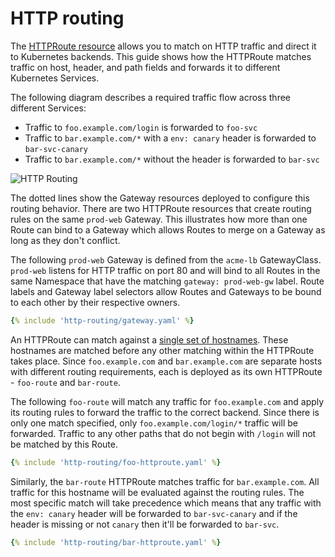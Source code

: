 # HTTP routing

The [HTTPRoute resource](/api-types/httproute.md) allows you to match on HTTP traffic and
direct it to Kubernetes backends. This guide shows how the HTTPRoute matches
traffic on host, header, and path fields and forwards it to different
Kubernetes Services.

The following diagram describes a required traffic flow across three different
Services:

- Traffic to `foo.example.com/login` is forwarded to `foo-svc`
- Traffic to `bar.example.com/*` with a `env: canary` header is forwarded
to `bar-svc-canary`
- Traffic to `bar.example.com/*` without the header is forwarded to `bar-svc`

![HTTP Routing](/images/http-routing.png)

The dotted lines show the Gateway resources deployed to configure this routing
behavior. There are two HTTPRoute resources that create routing rules on the
same `prod-web` Gateway. This illustrates how more than one Route can bind to a
Gateway which allows Routes to merge on a Gateway as
long as they don't conflict.

The following `prod-web` Gateway is defined from the `acme-lb` GatewayClass.
`prod-web` listens for HTTP traffic on port 80 and will bind to all Routes in
the same Namespace that have the matching `gateway: prod-web-gw` label.
Route labels and Gateway label selectors allow Routes and Gateways to be
bound to each other by their respective owners.

```yaml
{% include 'http-routing/gateway.yaml' %}
```

An HTTPRoute can match against a [single set of
hostnames](https://gateway-api.sigs.k8s.io/references/spec/#networking.x-k8s.io/v1alpha1.HTTPRouteSpec).
These hostnames are matched before any other matching within the HTTPRoute takes
place. Since `foo.example.com` and `bar.example.com` are separate hosts with
different routing requirements, each is deployed as its own HTTPRoute -
`foo-route` and `bar-route`.

The following `foo-route` will match any traffic for `foo.example.com` and apply
its routing rules to forward the traffic to the correct backend. Since there is
only one match specified, only `foo.example.com/login/*` traffic will be
forwarded. Traffic to any other paths that do not begin with `/login` will not
be matched by this Route.

```yaml
{% include 'http-routing/foo-httproute.yaml' %}
```

Similarly, the `bar-route` HTTPRoute matches traffic for `bar.example.com`. All
traffic for this hostname will be evaluated against the routing rules. The most
specific match will take precedence which means that any traffic with the `env:
canary` header will be forwarded to `bar-svc-canary` and if the header is
missing or not `canary` then it'll be forwarded to `bar-svc`.

```yaml
{% include 'http-routing/bar-httproute.yaml' %}
```

